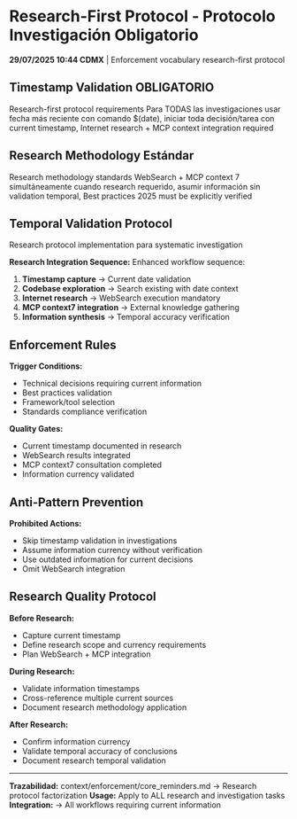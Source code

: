 # Research-First Protocol - Protocolo Investigación Obligatorio

**29/07/2025 10:44 CDMX** | Enforcement vocabulary research-first protocol

## Timestamp Validation OBLIGATORIO
Research-first protocol requirements
Para TODAS las investigaciones usar fecha más reciente con comando $(date), iniciar toda decisión/tarea con current timestamp, Internet research + MCP context integration required

## Research Methodology Estándar
Research methodology standards
WebSearch + MCP context 7 simultáneamente cuando research requerido, asumir información sin validation temporal, Best practices 2025 must be explicitly verified

## Temporal Validation Protocol
Research protocol implementation para systematic investigation

**Research Integration Sequence:**
Enhanced workflow sequence:
1. **Timestamp capture** → Current date validation
2. **Codebase exploration** → Search existing with date context
3. **Internet research** → WebSearch execution mandatory
4. **MCP context7 integration** → External knowledge gathering
5. **Information synthesis** → Temporal accuracy verification

## Enforcement Rules
**Trigger Conditions:**
- Technical decisions requiring current information
- Best practices validation
- Framework/tool selection
- Standards compliance verification

**Quality Gates:**
- Current timestamp documented in research
- WebSearch results integrated
- MCP context7 consultation completed
- Information currency validated

## Anti-Pattern Prevention
**Prohibited Actions:**
- Skip timestamp validation in investigations
- Assume information currency without verification
- Use outdated information for current decisions
- Omit WebSearch integration

## Research Quality Protocol
**Before Research:**
- Capture current timestamp
- Define research scope and currency requirements
- Plan WebSearch + MCP integration

**During Research:**
- Validate information timestamps
- Cross-reference multiple current sources
- Document research methodology application

**After Research:**
- Confirm information currency
- Validate temporal accuracy of conclusions
- Document research temporal validation

---
**Trazabilidad:** context/enforcement/core_reminders.md → Research protocol factorization
**Usage:** Apply to ALL research and investigation tasks
**Integration:** → All workflows requiring current information